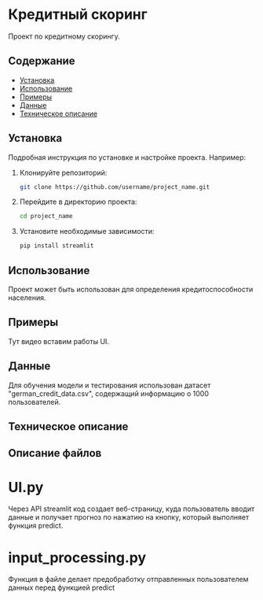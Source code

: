 # Кредитный скоринг

Проект по кредитному скорингу.

## Содержание

- [Установка](#установка)
- [Использование](#использование)
- [Примеры](#примеры)
- [Данные](#данные)
- [Техническое описание](#техническое_описание)

## Установка

Подробная инструкция по установке и настройке проекта. Например:

1. Клонируйте репозиторий:
    ```bash
    git clone https://github.com/username/project_name.git
    ```
2. Перейдите в директорию проекта:
    ```bash
    cd project_name
    ```
3. Установите необходимые зависимости:
    ```bash
    pip install streamlit
    ```

## Использование
Проект может быть использован для определения кредитоспособности населения.

## Примеры
Тут видео вставим работы UI.

## Данные
Для обучения модели и тестирования использован датасет "german_credit_data.csv", содержащий информацию о 1000 пользователей.

## Техническое описание

## Описание файлов
# UI.py
Через API streamlit код создает веб-страницу, куда пользователь вводит данные и получает прогноз по нажатию на кнопку, который выполняет функция predict. 
# input_processing.py
Функция в файле делает предобработку отправленных пользователем данных перед функцией predict

